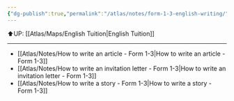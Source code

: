 ```yaml
---
{"dg-publish":true,"permalink":"/atlas/notes/form-1-3-english-writing/"}
---
```


⬆️UP: [[Atlas/Maps/English Tuition\|English Tuition]]

---

- [[Atlas/Notes/How to write an article - Form 1-3\|How to write an article - Form 1-3]]
- [[Atlas/Notes/How to write an invitation letter - Form 1-3\|How to write an invitation letter - Form 1-3]]
- [[Atlas/Notes/How to write a story - Form 1-3\|How to write a story - Form 1-3]]